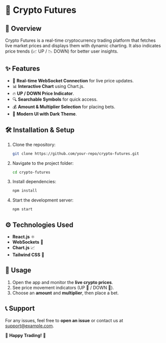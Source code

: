 # 🚀 Crypto Futures

## 📌 Overview
Crypto Futures is a real-time cryptocurrency trading platform that fetches live market prices and displays them with dynamic charting. It also indicates price trends (📈 UP / 📉 DOWN) for better user insights.

## ✨ Features
- 📡 **Real-time WebSocket Connection** for live price updates.
- 📊 **Interactive Chart** using Chart.js.
- 🔥 **UP / DOWN Price Indicator**.
- 🔍 **Searchable Symbols** for quick access.
- 💰 **Amount & Multiplier Selection** for placing bets.
- 🎨 **Modern UI with Dark Theme**.

## 🛠️ Installation & Setup
1. Clone the repository:
   ```sh
   git clone https://github.com/your-repo/crypto-futures.git
   ```
2. Navigate to the project folder:
   ```sh
   cd crypto-futures
   ```
3. Install dependencies:
   ```sh
   npm install
   ```
4. Start the development server:
   ```sh
   npm start
   ```

## ⚙️ Technologies Used
- **React.js** ⚛️
- **WebSockets** 📡
- **Chart.js** 📈
- **Tailwind CSS** 🎨

## 🎯 Usage
1. Open the app and monitor the **live crypto prices**.
2. See price movement indicators (UP 🔼 / DOWN 🔽).
3. Choose an **amount** and **multiplier**, then place a bet.

## 📞 Support
For any issues, feel free to **open an issue** or contact us at [support@example.com](mailto:support@example.com).

🚀 **Happy Trading!** 🎉